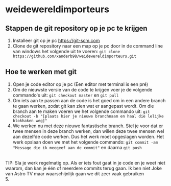 # weidewereldimporteurs

## Stappen de git repository op je pc te krijgen
1. Installeer git op je pc
https://git-scm.com
2. Clone de git repository naar een map op je pc door in de command line van windows het volgende uit te voeren:
`git clone https://github.com/xanderb98/weidewereldimporteurs.git`

## Hoe te werken met git
1. Open je code editor op je pc (Een editor met terminal is een pré)
2. Om de nieuwste versie van de code te krijgen voer je de volgende commando's uit:
`git checkout master` en `git pull`
3. Om iets aan te passen aan de code is het goed om in een andere branch te gaan werken, zodat git kan zien wat er aangepast wordt. Om die branch aan te maken voeren we het volgende commando uit: 
`git checkout -b "[plaats hier je nieuwe branchnaam en haal die lelijke blokhaken weg]"`
4. We werken nu met deze nieuwe fantastische branch. Stel je voor dat er twee mensen in deze branch werken, dan willen deze twee mensen wel aan dezelfde code werken. Dus het werk moet opgeslagen worden. Het werk opslaan doen we met het volgende commando:
`git commit -am "Message die ik meegeef aan de commit"` en daarna `git push`
<br/>
TIP: Sla je werk regelmatig op. Als er iets fout gaat in je code en je weet niet waarom, dan kan je één of meerdere commits terug gaan. Ik ben niet Joke van Astro TV maar waarschijnlijk gaan we dit zeer vaak gebruiken
<br/>
5. 
